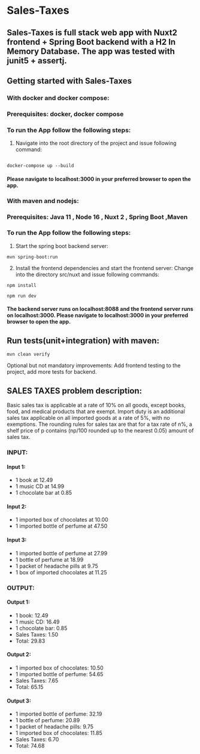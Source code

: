 
# Sales-Taxes
## Sales-Taxes is full stack web app with Nuxt2 frontend + Spring Boot backend with a H2 In Memory Database. The app was tested with junit5 + assertj. 

## Getting started with Sales-Taxes

### With docker and docker compose:

### Prerequisites: docker, docker compose

### To run the App follow the following steps:

1. Navigate into the root directory of the project and issue following command:
```

docker-compose up --build

```
#### Please navigate to localhost:3000 in your preferred browser to open the app.

### With maven and nodejs:

### Prerequisites: Java 11 , Node 16 , Nuxt 2 , Spring Boot ,Maven

### To run the App follow the following steps:

1. Start the spring boot backend server:
```
mvn spring-boot:run 

```
2. Install the frontend dependencies and start the frontend server:
Change into the directory src/nuxt and issue following commands: 
 ```
npm install

```

 ```
npm run dev

```
#### The backend server runs on localhost:8088 and the frontend server runs on localhost:3000. Please navigate to localhost:3000 in your preferred browser to open the app.

## Run tests(unit+integration) with maven:
```
mvn clean verify

```

Optional but not mandatory improvements: Add frontend testing to the project, add more tests for backend.

## SALES TAXES problem description:
Basic sales tax is applicable at a rate of 10% on all goods, except books, food, and medical
products that are exempt. Import duty is an additional sales tax
applicable on all imported goods at a rate of 5%, with no exemptions.
The rounding rules for sales tax are that for a tax
rate of n%, a shelf price of p contains (np/100 rounded up to the nearest 0.05) amount of
sales tax.

### INPUT:
#### Input 1:
- 1 book at 12.49
- 1 music CD at 14.99
- 1 chocolate bar at 0.85
#### Input 2:
- 1 imported box of chocolates at 10.00
- 1 imported bottle of perfume at 47.50
#### Input 3:
- 1 imported bottle of perfume at 27.99
- 1 bottle of perfume at 18.99
- 1 packet of headache pills at 9.75
- 1 box of imported chocolates at 11.25

### OUTPUT:
#### Output 1:
- 1 book: 12.49
- 1 music CD: 16.49
- 1 chocolate bar: 0.85
- Sales Taxes: 1.50
- Total: 29.83
#### Output 2:
- 1 imported box of chocolates: 10.50
- 1 imported bottle of perfume: 54.65
- Sales Taxes: 7.65
- Total: 65.15
#### Output 3:
- 1 imported bottle of perfume: 32.19
- 1 bottle of perfume: 20.89
- 1 packet of headache pills: 9.75
- 1 imported box of chocolates: 11.85
- Sales Taxes: 6.70
- Total: 74.68



